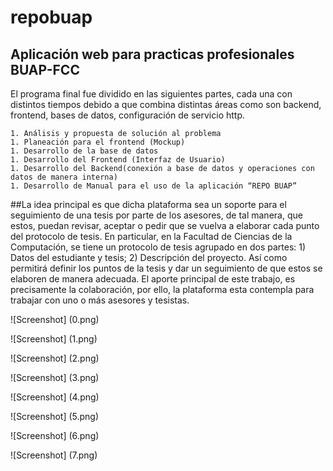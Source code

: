 # repobuap
## Aplicación web para practicas profesionales BUAP-FCC 

El programa final fue dividido en las siguientes partes, cada una con distintos tiempos debido a que combina distintas áreas como son backend, frontend, bases de datos, configuración de servicio http.

    1. Análisis y propuesta de solución al problema
    1. Planeación para el frontend (Mockup)
    1. Desarrollo de la base de datos
    1. Desarrollo del Frontend (Interfaz de Usuario)
    1. Desarrollo del Backend(conexión a base de datos y operaciones con datos de manera interna)
    1. Desarrollo de Manual para el uso de la aplicación “REPO BUAP”

##La idea principal es que dicha plataforma sea un soporte para el seguimiento de una tesis por parte de los asesores, de tal manera, que estos, puedan revisar, aceptar o pedir que se vuelva a elaborar cada punto del protocolo de tesis. En particular, en la Facultad de Ciencias de la Computación, se tiene un protocolo de tesis agrupado en dos partes: 1) Datos del estudiante y tesis; 2) Descripción del proyecto. Así como permitirá definir los puntos de la tesis y dar un seguimiento de que estos se elaboren de manera adecuada. El aporte principal de este trabajo, es precisamente la colaboración, por ello, la plataforma esta contempla para trabajar con uno o más asesores y tesistas.

![Screenshot] (0.png)

![Screenshot] (1.png)

![Screenshot] (2.png)

![Screenshot] (3.png)

![Screenshot] (4.png)

![Screenshot] (5.png)

![Screenshot] (6.png)

![Screenshot] (7.png)
